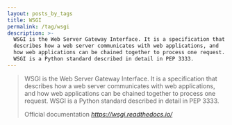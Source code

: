 ```yaml
---
layout: posts_by_tags
title: WSGI
permalink: /tag/wsgi
description: >-
  WSGI is the Web Server Gateway Interface. It is a specification that
  describes how a web server communicates with web applications, and
  how web applications can be chained together to process one request.
  WSGI is a Python standard described in detail in PEP 3333.
---
```

<blockquote>
  <p>
    WSGI is the Web Server Gateway Interface. It is a specification that
    describes how a web server communicates with web applications, and
    how web applications can be chained together to process one request.
    WSGI is a Python standard described in detail in PEP 3333.
  </p>
  <footer>
    Official documentation
    <cite title="Web Server Gateway Interface">
      <a href="https://wsgi.readthedocs.io/en/latest/what.html">
        https://wsgi.readthedocs.io/
      </a>
    </cite>
  </footer>
</blockquote>

